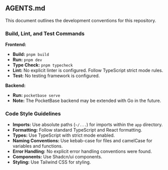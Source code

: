 ## AGENTS.md

This document outlines the development conventions for this repository.

### Build, Lint, and Test Commands

**Frontend:**

- **Build:** `pnpm build`
- **Run:** `pnpm dev`
- **Type Check:** `pnpm typecheck`
- **Lint:** No explicit linter is configured. Follow TypeScript strict mode rules.
- **Test:** No testing framework is configured.

**Backend:**

- **Run:** `pocketbase serve`
- **Note:** The PocketBase backend may be extended with Go in the future.

### Code Style Guidelines

- **Imports:** Use absolute paths (`~/...`) for imports within the `app` directory.
- **Formatting:** Follow standard TypeScript and React formatting.
- **Types:** Use TypeScript with strict mode enabled.
- **Naming Conventions:** Use kebab-case for files and camelCase for variables and functions.
- **Error Handling:** No explicit error handling conventions were found.
- **Components:** Use Shadcn/ui components.
- **Styling:** Use Tailwind CSS for styling.
